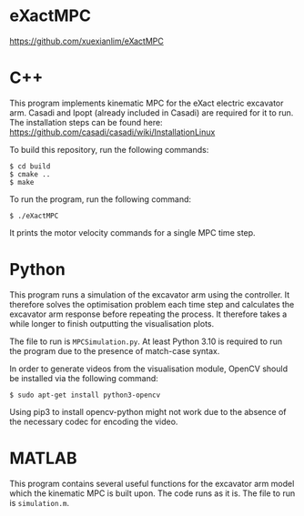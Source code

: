 # eXactMPC

https://github.com/xuexianlim/eXactMPC

# C++
This program implements kinematic MPC for the eXact electric excavator arm. Casadi and Ipopt (already included in Casadi) are required for it to run. The installation steps can be found here: https://github.com/casadi/casadi/wiki/InstallationLinux

To build this repository, run the following commands:
```
$ cd build
$ cmake ..
$ make
```

To run the program, run the following command:
```
$ ./eXactMPC
```

It prints the motor velocity commands for a single MPC time step.

# Python
This program runs a simulation of the excavator arm using the controller. It therefore solves the optimisation problem each time step and calculates the excavator arm response before repeating the process. It therefore takes a while longer to finish outputting the visualisation plots.

The file to run is `MPCSimulation.py`. At least Python 3.10 is required to run the program due to the presence of match-case syntax.

In order to generate videos from the visualisation module, OpenCV should be installed via the following command:
```
$ sudo apt-get install python3-opencv
```

Using pip3 to install opencv-python might not work due to the absence of the necessary codec for encoding the video.

# MATLAB
This program contains several useful functions for the excavator arm model which the kinematic MPC is built upon. The code runs as it is. The file to run is `simulation.m`.